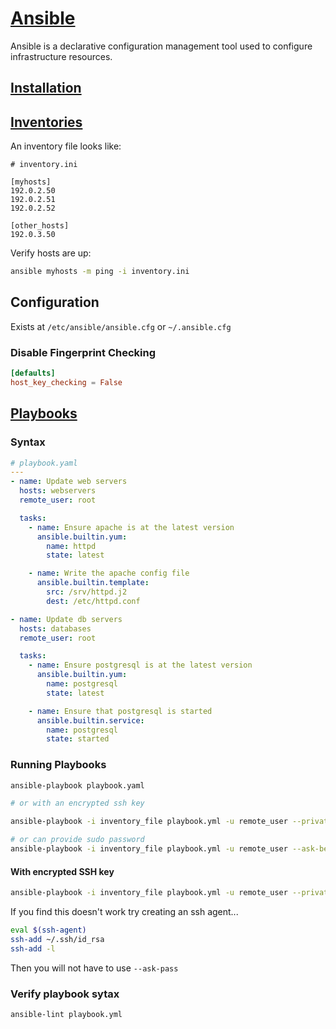 # [Ansible](https://www.ansible.com/)

Ansible is a declarative configuration management tool used to configure infrastructure resources.

## [Installation](https://docs.ansible.com/ansible/latest/installation_guide/installation_distros.html)

## [Inventories](https://docs.ansible.com/ansible/latest/getting_started/get_started_inventory.html#get-started-inventory)

An inventory file looks like:

```init
# inventory.ini

[myhosts]
192.0.2.50
192.0.2.51
192.0.2.52

[other_hosts]
192.0.3.50
```

Verify hosts are up:

```bash
ansible myhosts -m ping -i inventory.ini
```

## Configuration

Exists at `/etc/ansible/ansible.cfg` or `~/.ansible.cfg`

### Disable Fingerprint Checking

```toml
[defaults]
host_key_checking = False
```

## [Playbooks](https://docs.ansible.com/ansible/latest/playbook_guide/playbooks_intro.html#playbooks-intro)

### Syntax

```yaml
# playbook.yaml
---
- name: Update web servers
  hosts: webservers
  remote_user: root

  tasks:
    - name: Ensure apache is at the latest version
      ansible.builtin.yum:
        name: httpd
        state: latest

    - name: Write the apache config file
      ansible.builtin.template:
        src: /srv/httpd.j2
        dest: /etc/httpd.conf

- name: Update db servers
  hosts: databases
  remote_user: root

  tasks:
    - name: Ensure postgresql is at the latest version
      ansible.builtin.yum:
        name: postgresql
        state: latest

    - name: Ensure that postgresql is started
      ansible.builtin.service:
        name: postgresql
        state: started
```

### Running Playbooks

```bash
ansible-playbook playbook.yaml

# or with an encrypted ssh key

ansible-playbook -i inventory_file playbook.yml -u remote_user --private-key=/path/to/your/private/key --ask-pass

# or can provide sudo password
ansible-playbook -i inventory_file playbook.yml -u remote_user --ask-become-pass
```

#### With encrypted SSH key

```bash
ansible-playbook -i inventory_file playbook.yml -u remote_user --private-key=/path/to/your/private/key --ask-pass
```

If you find this doesn't work try creating an ssh agent...

```bash
eval $(ssh-agent)
ssh-add ~/.ssh/id_rsa
ssh-add -l
```

Then you will not have to use `--ask-pass`

### Verify playbook sytax

```bash
ansible-lint playbook.yml
```
